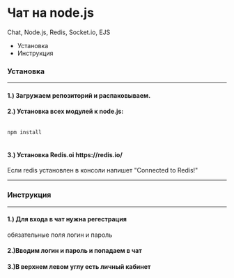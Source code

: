 # Чат на node.js
Chat, Node.js, Redis, Socket.io, EJS
<ul>
	<li>Установка</li>
	<li>Инструкция</li>
</ul>
<h3><strong>Установка</strong></h3>
<hr>
<h4>	1.) Загружаем репозиторий и распаковываем.</h4>
<h4>	2.) Установка всех модулей к node.js:</h4>
<pre>
<code>
npm install
</code>
</pre>
<h4>	3.) Установка Redis.oi https://redis.io/</h4>
<p>Если redis установлен в консоли напишет "Connected to Redis!"</p>
<hr>
<h3><strong>Инструкция</strong></h3>
<hr>
<h4>	1.) Для входа в чат нужна регестрация</h4>
<p>обязательные поля логин и пароль </p>
<h4>	2.)Вводим логин и пароль и попадаем в чат</h4>
<h4>	3.)В верхнем левом углу есть личный кабинет</h4>
